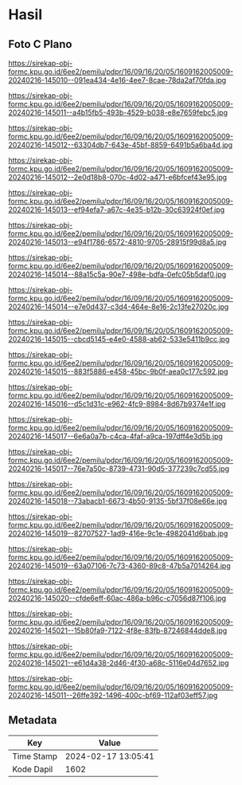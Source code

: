 # Hasil

## Foto C Plano

https://sirekap-obj-formc.kpu.go.id/6ee2/pemilu/pdpr/16/09/16/20/05/1609162005009-20240216-145010--091ea434-4e16-4ee7-8cae-78da2af70fda.jpg

https://sirekap-obj-formc.kpu.go.id/6ee2/pemilu/pdpr/16/09/16/20/05/1609162005009-20240216-145011--a4b15fb5-493b-4529-b038-e8e7659febc5.jpg

https://sirekap-obj-formc.kpu.go.id/6ee2/pemilu/pdpr/16/09/16/20/05/1609162005009-20240216-145012--63304db7-643e-45bf-8859-6491b5a6ba4d.jpg

https://sirekap-obj-formc.kpu.go.id/6ee2/pemilu/pdpr/16/09/16/20/05/1609162005009-20240216-145012--2e0d18b8-070c-4d02-a471-e6bfcef43e95.jpg

https://sirekap-obj-formc.kpu.go.id/6ee2/pemilu/pdpr/16/09/16/20/05/1609162005009-20240216-145013--ef94efa7-a67c-4e35-b12b-30c63924f0ef.jpg

https://sirekap-obj-formc.kpu.go.id/6ee2/pemilu/pdpr/16/09/16/20/05/1609162005009-20240216-145013--e94f1786-6572-4810-9705-28915f99d8a5.jpg

https://sirekap-obj-formc.kpu.go.id/6ee2/pemilu/pdpr/16/09/16/20/05/1609162005009-20240216-145014--88a15c5a-90e7-498e-bdfa-0efc05b5daf0.jpg

https://sirekap-obj-formc.kpu.go.id/6ee2/pemilu/pdpr/16/09/16/20/05/1609162005009-20240216-145014--e7e0d437-c3d4-464e-8e16-2c13fe27020c.jpg

https://sirekap-obj-formc.kpu.go.id/6ee2/pemilu/pdpr/16/09/16/20/05/1609162005009-20240216-145015--cbcd5145-e4e0-4588-ab62-533e5411b9cc.jpg

https://sirekap-obj-formc.kpu.go.id/6ee2/pemilu/pdpr/16/09/16/20/05/1609162005009-20240216-145015--883f5886-e458-45bc-9b0f-aea0c177c592.jpg

https://sirekap-obj-formc.kpu.go.id/6ee2/pemilu/pdpr/16/09/16/20/05/1609162005009-20240216-145016--d5c1d31c-e962-4fc9-8984-8d67b9374e1f.jpg

https://sirekap-obj-formc.kpu.go.id/6ee2/pemilu/pdpr/16/09/16/20/05/1609162005009-20240216-145017--6e6a0a7b-c4ca-4faf-a9ca-197dff4e3d5b.jpg

https://sirekap-obj-formc.kpu.go.id/6ee2/pemilu/pdpr/16/09/16/20/05/1609162005009-20240216-145017--76e7a50c-8739-4731-90d5-377239c7cd55.jpg

https://sirekap-obj-formc.kpu.go.id/6ee2/pemilu/pdpr/16/09/16/20/05/1609162005009-20240216-145018--73abacb1-6673-4b50-9135-5bf37f08e66e.jpg

https://sirekap-obj-formc.kpu.go.id/6ee2/pemilu/pdpr/16/09/16/20/05/1609162005009-20240216-145019--82707527-1ad9-416e-9c1e-4982041d6bab.jpg

https://sirekap-obj-formc.kpu.go.id/6ee2/pemilu/pdpr/16/09/16/20/05/1609162005009-20240216-145019--63a07106-7c73-4360-89c8-47b5a7014264.jpg

https://sirekap-obj-formc.kpu.go.id/6ee2/pemilu/pdpr/16/09/16/20/05/1609162005009-20240216-145020--cfde6eff-60ac-486a-b96c-c7056d87f106.jpg

https://sirekap-obj-formc.kpu.go.id/6ee2/pemilu/pdpr/16/09/16/20/05/1609162005009-20240216-145021--15b80fa9-7122-4f8e-83fb-87246844dde8.jpg

https://sirekap-obj-formc.kpu.go.id/6ee2/pemilu/pdpr/16/09/16/20/05/1609162005009-20240216-145021--e61d4a38-2d46-4f30-a68c-5116e04d7652.jpg

https://sirekap-obj-formc.kpu.go.id/6ee2/pemilu/pdpr/16/09/16/20/05/1609162005009-20240216-145011--26ffe392-1496-400c-bf69-112af03eff57.jpg


## Metadata

| Key        | Value               |
| ---------- | ------------------- |
| Time Stamp | 2024-02-17 13:05:41 |
| Kode Dapil | 1602                |



